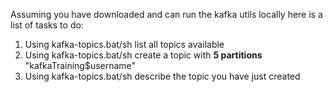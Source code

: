 Assuming you have downloaded and can run the kafka utils locally here is a list of tasks to do:

1. Using kafka-topics.bat/sh list all topics available
2. Using kafka-topics.bat/sh create a topic with **5 partitions** "kafkaTraining$username"
3. Using kafka-topics.bat/sh describe the topic you have just created

